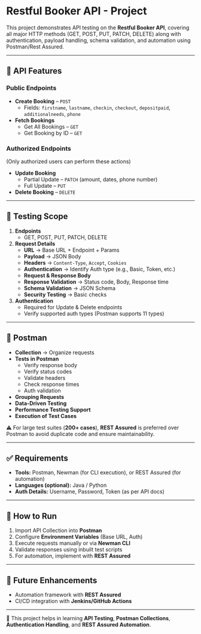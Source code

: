 # Restful Booker API - Project

This project demonstrates API testing on the **Restful Booker API**, covering all major HTTP methods (GET, POST, PUT, PATCH, DELETE) along with authentication, payload handling, schema validation, and automation using Postman/Rest Assured.

---

## 📌 API Features

### Public Endpoints
- **Create Booking** – `POST`
  - Fields: `firstname`, `lastname`, `checkin`, `checkout`, `depositpaid`, `additionalneeds`, `phone`
- **Fetch Bookings**
  - Get All Bookings – `GET`
  - Get Booking by ID – `GET`

### Authorized Endpoints
(Only authorized users can perform these actions)
- **Update Booking**
  - Partial Update – `PATCH` (amount, dates, phone number)
  - Full Update – `PUT`
- **Delete Booking** – `DELETE`

---

## 📌 Testing Scope

1. **Endpoints**
   - GET, POST, PUT, PATCH, DELETE
2. **Request Details**
   - **URL** → Base URL + Endpoint + Params
   - **Payload** → JSON Body
   - **Headers** → `Content-Type`, `Accept`, `Cookies`
   - **Authentication** → Identify Auth type (e.g., Basic, Token, etc.)
   - **Request & Response Body**
   - **Response Validation** → Status code, Body, Response time
   - **Schema Validation** → JSON Schema
   - **Security Testing** → Basic checks
3. **Authentication**
   - Required for Update & Delete endpoints
   - Verify supported auth types (Postman supports 11 types)

---

## 📌 Postman

- **Collection** → Organize requests
- **Tests in Postman**
  - Verify response body
  - Verify status codes
  - Validate headers
  - Check response times
  - Auth validation
- **Grouping Requests**
- **Data-Driven Testing**
- **Performance Testing Support**
- **Execution of Test Cases**

⚠️ For large test suites (**200+ cases**), **REST Assured** is preferred over Postman to avoid duplicate code and ensure maintainability.

---

## ✅ Requirements

- **Tools:** Postman, Newman (for CLI execution), or REST Assured (for automation)
- **Languages (optional):** Java / Python
- **Auth Details:** Username, Password, Token (as per API docs)

---

## 📌 How to Run

1. Import API Collection into **Postman**
2. Configure **Environment Variables** (Base URL, Auth)
3. Execute requests manually or via **Newman CLI**
4. Validate responses using inbuilt test scripts
5. For automation, implement with **REST Assured**

---

## 🚀 Future Enhancements

- Automation framework with **REST Assured**
- CI/CD integration with **Jenkins/GitHub Actions**

----

📌 This project helps in learning **API Testing**, **Postman Collections**, **Authentication Handling**, and **REST Assured Automation**.
